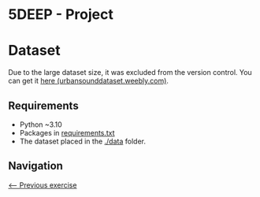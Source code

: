 # 5DEEP - Project

# Dataset
Due to the large dataset size, it was excluded from the version control. You can get it [here (urbansounddataset.weebly.com)](https://urbansounddataset.weebly.com/urbansound8k.html).

## Requirements
- Python ~3.10
- Packages in [requirements.txt](https://github.com/EmpireDemocratiqueDuPoulpe/Cours-IA/blob/main/5DEEP/Project/requirements.txt)
- The dataset placed in the [./data](https://github.com/EmpireDemocratiqueDuPoulpe/Cours-IA/tree/main/5DEEP/Project/data) folder.

## Navigation
[<-- Previous exercise](https://github.com/EmpireDemocratiqueDuPoulpe/Cours-IA/tree/main/5DEEP/Day6-TP1)
